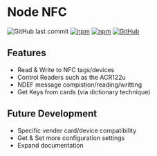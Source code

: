 # Node NFC

![GitHub last commit](https://img.shields.io/github/last-commit/bmdevx/node-nfc?style=flat-square)  [![npm](https://img.shields.io/npm/dt/node-nfc?style=flat-square)](https://www.npmjs.com/package/node-nfc) [![npm](https://img.shields.io/npm/v/node-nfc?style=flat-square)](https://www.npmjs.com/package/node-nfc) [![GitHub](https://img.shields.io/github/license/bmdevx/node-nfc?style=flat-square)](<https://github.com/bmdevx/node-nfc/blob/master/README.md>)

## Features

* Read & Write to NFC tags/devices
* Control Readers such as the ACR122u
* NDEF message compistion/reading/writting
* Get Keys from cards (via dictionary technique)

## Future Development

* Specific vender card/device compatibility
* Get & Set more configuration settings
* Expand documentation

